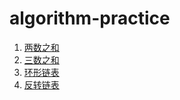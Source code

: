 # algorithm-practice

1. [两数之和](/TwoSum)
2. [三数之和](/ThreeSum)
3. [环形链表](/LinkedListCycle)
4. [反转链表](/ReverseLinkedList)

